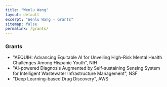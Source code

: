 ```yaml
---
title: "Wenlu Wang" 
layout: default
excerpt: "Wenlu Wang - Grants"
sitemap: false
permalink: /grants/
---
```


### Grants

- "AEQUIH: Advancing Equitable AI for Unveiling High-Risk Mental Health Challenges Among Hispanic Youth", NIH
- "AI-powered Diagnosis Augmented by Self-sustaining Sensing System for Intelligent Wastewater Infrastructure Management", NSF
- "Deep Learning-based Drug Discovery", AWS
